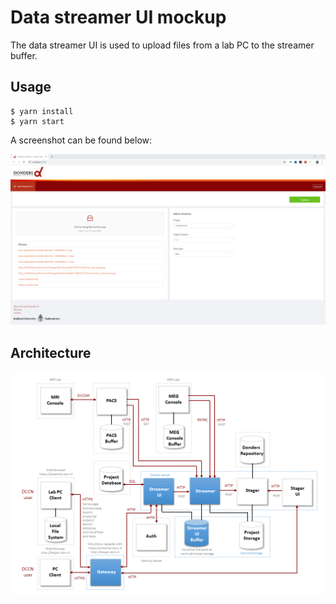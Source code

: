 # Data streamer UI mockup

The data streamer UI is used to upload files from a lab PC to the streamer buffer.

## Usage

```{Shell}
$ yarn install
$ yarn start
```

A screenshot can be found below:

![Screenshot](./docs/screenshot-data-streamer-ui.png "Screenshot")

## Architecture

![Architecture](./docs/architecture.png "Architecture")

